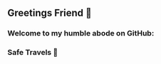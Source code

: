 ## Greetings Friend 🤝
### Welcome to my humble abode on GitHub:
### Safe Travels 👋
<!--

[![Anurag's GitHub stats](https://github-readme-stats.vercel.app/api?username=Francisco-xiq&include_all_commits=true&theme=dark)](https://github.com/anuraghazra/github-readme-stats)
[![Top Langs](https://github-readme-stats.vercel.app/api/top-langs/?username=Francisco-xiq&theme=dark&include_all_commits)](https://github.com/anuraghazra/github-readme-stats)

<a href="https://www.instagram.com/francisco.psf" target="_blank"><img src="https://img.shields.io/badge/-Instagram-%23E4405F?style=for-the-badge&logo=instagram&logoColor=white" target="_blank"></a>



